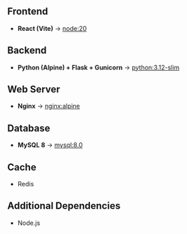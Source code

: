 ## **Frontend**
- **React (Vite)** → [node:20](https://hub.docker.com/_/node)

## **Backend**
- **Python (Alpine) + Flask + Gunicorn** → [python:3.12-slim](https://hub.docker.com/_/python)

## **Web Server**
- **Nginx** → [nginx:alpine](https://hub.docker.com/_/nginx)

## **Database**
- **MySQL 8** → [mysql:8.0](https://hub.docker.com/_/postgres)

## **Cache**
- Redis
## **Additional Dependencies**
- Node.js
